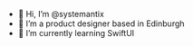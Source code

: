 - 👋 Hi, I’m @systemantix
- 👀 I’m a product designer based in Edinburgh
- 🌱 I’m currently learning SwiftUI
